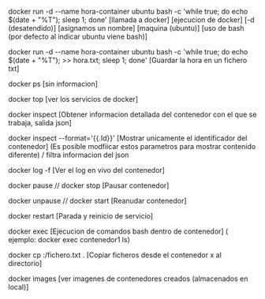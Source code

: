 docker run -d --name hora-container ubuntu bash -c 'while true; do echo $(date + "%T"); sleep 1; done'
[llamada a docker] [ejecucion de docker] [-d (desatendido)] [asignamos un nombre] [maquina (ubuntu)] [uso de bash (por defecto al indicar ubuntu viene bash)]

docker run -d --name hora-container ubuntu bash -c 'while true; do echo $(date + "%T"); >> hora.txt; sleep 1; done'
[Guardar la hora en un fichero txt]

docker ps
[sin informacion]

docker top <contenedor>
[ver los servicios de docker]

docker inspect <contenedor>
[Obtener informacion detallada del contenedor con el que se trabaja, salida json]

docker inspect --format='{{.Id}}' <contenedor>
[Mostrar unicamente el identificador del contenedor]
(Es posible modfiicar estos parametros para mostrar contenido diferente) / filtra informacion del json

docker log -f <contenedor>
[Ver el log en vivo del contenedor]

docker pause <contendor> // docker stop <contenedor>
[Pausar contenedor]

docker unpause <contenedor> // docker start <contenedor>
[Reanudar contenedor]

docker restart <contenedor>
[Parada y reinicio de servicio]

docker exec <contenedor> <comando>
[Ejecucion de comandos bash dentro de contenedor] ( ejemplo: docker exec contenedor1 ls)

docker cp <fichero> <contenedor>:/fichero.txt .
[Copiar ficheros desde el contenedor x al directorio]

docker images
[ver imagenes de contenedores creados (almacenados en local)]